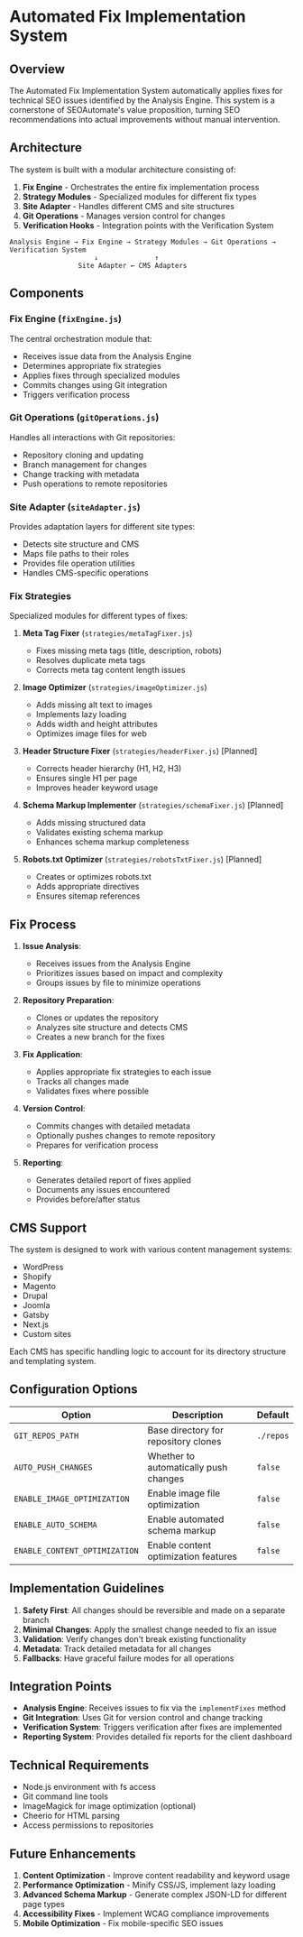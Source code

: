 # Automated Fix Implementation System

## Overview

The Automated Fix Implementation System automatically applies fixes for technical SEO issues identified by the Analysis Engine. This system is a cornerstone of SEOAutomate's value proposition, turning SEO recommendations into actual improvements without manual intervention.

## Architecture

The system is built with a modular architecture consisting of:

1. **Fix Engine** - Orchestrates the entire fix implementation process
2. **Strategy Modules** - Specialized modules for different fix types
3. **Site Adapter** - Handles different CMS and site structures
4. **Git Operations** - Manages version control for changes
5. **Verification Hooks** - Integration points with the Verification System

```
Analysis Engine → Fix Engine → Strategy Modules → Git Operations → Verification System
                     ↓              ↑
                 Site Adapter ← CMS Adapters
```

## Components

### Fix Engine (`fixEngine.js`)

The central orchestration module that:
- Receives issue data from the Analysis Engine
- Determines appropriate fix strategies
- Applies fixes through specialized modules
- Commits changes using Git integration
- Triggers verification process

### Git Operations (`gitOperations.js`)

Handles all interactions with Git repositories:
- Repository cloning and updating
- Branch management for changes
- Change tracking with metadata
- Push operations to remote repositories

### Site Adapter (`siteAdapter.js`)

Provides adaptation layers for different site types:
- Detects site structure and CMS
- Maps file paths to their roles
- Provides file operation utilities
- Handles CMS-specific operations

### Fix Strategies

Specialized modules for different types of fixes:

1. **Meta Tag Fixer** (`strategies/metaTagFixer.js`)
   - Fixes missing meta tags (title, description, robots)
   - Resolves duplicate meta tags
   - Corrects meta tag content length issues

2. **Image Optimizer** (`strategies/imageOptimizer.js`)
   - Adds missing alt text to images
   - Implements lazy loading
   - Adds width and height attributes
   - Optimizes image files for web

3. **Header Structure Fixer** (`strategies/headerFixer.js`) [Planned]
   - Corrects header hierarchy (H1, H2, H3)
   - Ensures single H1 per page
   - Improves header keyword usage

4. **Schema Markup Implementer** (`strategies/schemaFixer.js`) [Planned]
   - Adds missing structured data
   - Validates existing schema markup
   - Enhances schema markup completeness

5. **Robots.txt Optimizer** (`strategies/robotsTxtFixer.js`) [Planned]
   - Creates or optimizes robots.txt
   - Adds appropriate directives
   - Ensures sitemap references

## Fix Process

1. **Issue Analysis**:
   - Receives issues from the Analysis Engine
   - Prioritizes issues based on impact and complexity
   - Groups issues by file to minimize operations

2. **Repository Preparation**:
   - Clones or updates the repository
   - Analyzes site structure and detects CMS
   - Creates a new branch for the fixes

3. **Fix Application**:
   - Applies appropriate fix strategies to each issue
   - Tracks all changes made
   - Validates fixes where possible

4. **Version Control**:
   - Commits changes with detailed metadata
   - Optionally pushes changes to remote repository
   - Prepares for verification process

5. **Reporting**:
   - Generates detailed report of fixes applied
   - Documents any issues encountered
   - Provides before/after status

## CMS Support

The system is designed to work with various content management systems:

- WordPress
- Shopify
- Magento
- Drupal
- Joomla
- Gatsby
- Next.js
- Custom sites

Each CMS has specific handling logic to account for its directory structure and templating system.

## Configuration Options

| Option | Description | Default |
|--------|-------------|---------|
| `GIT_REPOS_PATH` | Base directory for repository clones | `./repos` |
| `AUTO_PUSH_CHANGES` | Whether to automatically push changes | `false` |
| `ENABLE_IMAGE_OPTIMIZATION` | Enable image file optimization | `false` |
| `ENABLE_AUTO_SCHEMA` | Enable automated schema markup | `false` |
| `ENABLE_CONTENT_OPTIMIZATION` | Enable content optimization features | `false` |

## Implementation Guidelines

1. **Safety First**: All changes should be reversible and made on a separate branch
2. **Minimal Changes**: Apply the smallest change needed to fix an issue
3. **Validation**: Verify changes don't break existing functionality
4. **Metadata**: Track detailed metadata for all changes
5. **Fallbacks**: Have graceful failure modes for all operations

## Integration Points

- **Analysis Engine**: Receives issues to fix via the `implementFixes` method
- **Git Integration**: Uses Git for version control and change tracking
- **Verification System**: Triggers verification after fixes are implemented
- **Reporting System**: Provides detailed fix reports for the client dashboard

## Technical Requirements

- Node.js environment with fs access
- Git command line tools
- ImageMagick for image optimization (optional)
- Cheerio for HTML parsing
- Access permissions to repositories

## Future Enhancements

1. **Content Optimization** - Improve content readability and keyword usage
2. **Performance Optimization** - Minify CSS/JS, implement lazy loading
3. **Advanced Schema Markup** - Generate complex JSON-LD for different page types
4. **Accessibility Fixes** - Implement WCAG compliance improvements
5. **Mobile Optimization** - Fix mobile-specific SEO issues